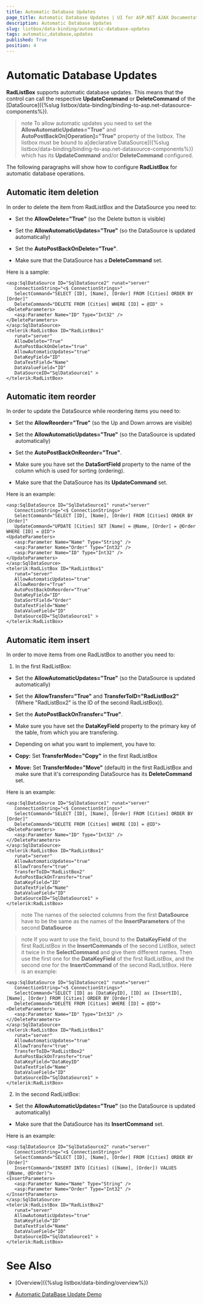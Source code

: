 ```yaml
---
title: Automatic Database Updates
page_title: Automatic Database Updates | UI for ASP.NET AJAX Documentation
description: Automatic Database Updates
slug: listbox/data-binding/automatic-database-updates
tags: automatic,database,updates
published: True
position: 4
---
```


# Automatic Database Updates

**RadListBox** supports automatic database updates. This means that the control can call the respective **UpdateCommand** or **DeleteCommand** of the [DataSource]({%slug listbox/data-binding/binding-to-asp.net-datasource-components%}).

>note To allow automatic updates you need to set the **AllowAutomaticUpdates="True"** and **AutoPostBackOn[Operation]="True"** property of the listbox. The listbox must be bound to a[declarative DataSource]({%slug listbox/data-binding/binding-to-asp.net-datasource-components%}) which has its **UpdateCommand** and/or **DeleteCommand** configured.
>


The following paragraphs will show how to configure **RadListBox** for automatic database operations.

## Automatic item deletion

In order to delete the item from RadListBox and the DataSource you need to:

* Set the **AllowDelete="True"** (so the Delete button is visible)

* Set the **AllowAutomaticUpdates="True"** (so the DataSource is updated automatically)

* Set the **AutoPostBackOnDelete="True"**.

* Make sure that the DataSource has a **DeleteCommand** set.

Here is a sample:

````ASPNET
<asp:SqlDataSource ID="SqlDataSource2" runat="server"
   ConnectionString="<$ ConnectionStrings>"
   SelectCommand="SELECT [ID], [Name], [Order] FROM [Cities] ORDER BY [Order]"
   DeleteCommand="DELETE FROM [Cities] WHERE [ID] = @ID" >
<DeleteParameters>
   <asp:Parameter Name="ID" Type="Int32" />
</DeleteParameters>
</asp:SqlDataSource>
<telerik:RadListBox ID="RadListBox1"
   runat="server"
   AllowDelete="True"
   AutoPostBackOnDelete="true"
   AllowAutomaticUpdates="true"
   DataKeyField="ID"                 
   DataTextField="Name"  
   DataValueField="ID"
   DataSourceID="SqlDataSource1" >
</telerik:RadListBox> 
````

## Automatic item reorder

In order to update the DataSource while reordering items you need to:

* Set the **AllowReorder="True"** (so the Up and Down arrows are visible)

* Set the **AllowAutomaticUpdates="True"** (so the DataSource is updated automatically)

* Set the **AutoPostBackOnReorder="True"**.

* Make sure you have set the **DataSortField** property to the name of the column which is used for sorting (ordering).

* Make sure that the DataSource has its **UpdateCommand** set.

Here is an example:

````ASPNET
<asp:SqlDataSource ID="SqlDataSource1" runat="server"
   ConnectionString="<$ ConnectionStrings>"
   SelectCommand="SELECT [ID], [Name], [Order] FROM [Cities] ORDER BY [Order]"
   UpdateCommand="UPDATE [Cities] SET [Name] = @Name, [Order] = @Order WHERE [ID] = @ID">
<UpdateParameters>
   <asp:Parameter Name="Name" Type="String" />
   <asp:Parameter Name="Order" Type="Int32" />
   <asp:Parameter Name="ID" Type="Int32" />
</UpdateParameters>
</asp:SqlDataSource>
<telerik:RadListBox ID="RadListBox1"
   runat="server"
   AllowAutomaticUpdates="true"
   AllowReorder="True"        
   AutoPostBackOnReorder="True"
   DataKeyField="ID"           
   DataSortField="Order"        
   DataTextField="Name"  
   DataValueField="ID"                
   DataSourceID="SqlDataSource1" >
</telerik:RadListBox> 
````

## Automatic item insert

In order to move items from one RadListBox to another you need to:

1. In the first RadListBox:

* Set the **AllowAutomaticUpdates="True"** (so the DataSource is updated automatically)

* Set the **AllowTransfer="True"** and **TransferToID="RadListBox2"** (Where "RadListBox2" is the ID of the second RadListBox)).

* Set the **AutoPostBackOnTransfer="True"**.

* Make sure you have set the **DataKeyField** property to the primary key of the table, from which you are transfering.

* Depending on what you want to implement, you have to:

* **Copy:** Set **TransferMode="Copy"** in the first RadListBox

* **Move:** Set **TransferMode="Move"** (default) in the first RadListBox and make sure that it's corresponding DataSource has its **DeleteCommand** set.

Here is an example:

````ASPNET
<asp:SqlDataSource ID="SqlDataSource1" runat="server"
   ConnectionString="<$ ConnectionStrings>"
   SelectCommand="SELECT [ID], [Name], [Order] FROM [Cities] ORDER BY [Order]"
   DeleteCommand="DELETE FROM [Cities] WHERE [ID] = @ID">
<DeleteParameters>
   <asp:Parameter Name="ID" Type="Int32" />
<//DeleteParameters>
</asp:SqlDataSource>
<telerik:RadListBox ID="RadListBox1"
   runat="server"
   AllowAutomaticUpdates="true"   
   AllowTransfer="true"
   TransferToID="RadListBox2"
   AutoPostBackOnTransfer="true"
   DataKeyField="ID"             
   DataTextField="Name"  
   DataValueField="ID"                
   DataSourceID="SqlDataSource1" >
</telerik:RadListBox> 
````

>note The names of the selected columns from the first **DataSource** have to be the same as the names of the **InsertParameters** of the second **DataSource** 
>


>note If you want to use the field, bound to the **DataKeyField** of the first RadListBox in the **InsertCommands** of the second ListBox, select it twice in the **SelectCommand** and give them different names. Then use the first one for the **DataKeyField** of the first RadListBox, and the second one for the **InsertCommand** of the second RadListBox.
>Here is an example:
>


````ASPNET
<asp:SqlDataSource ID="SqlDataSource1" runat="server"
   ConnectionString="<$ ConnectionStrings>"
   SelectCommand="SELECT [ID] as [DataKeyID], [ID] as [InsertID], [Name], [Order] FROM [Cities] ORDER BY [Order]"
   DeleteCommand="DELETE FROM [Cities] WHERE [ID] = @ID">
<DeleteParameters>
   <asp:Parameter Name="ID" Type="Int32" />
<//DeleteParameters>
</asp:SqlDataSource>
<telerik:RadListBox ID="RadListBox1"
   runat="server"
   AllowAutomaticUpdates="true"   
   AllowTransfer="true"
   TransferToID="RadListBox2"
   AutoPostBackOnTransfer="true"
   DataKeyField="DataKeyID"             
   DataTextField="Name"  
   DataValueField="ID"                
   DataSourceID="SqlDataSource1" >
</telerik:RadListBox> 
````

2. In the second RadListBox:

* Set the **AllowAutomaticUpdates="True"** (so the DataSource is updated automatically)

* Make sure that the DataSource has its **InsertCommand** set.

Here is an example:

````ASPNET
<asp:SqlDataSource ID="SqlDataSource2" runat="server"
   ConnectionString="<$ ConnectionStrings>"
   SelectCommand="SELECT [ID], [Name], [Order] FROM [Cities] ORDER BY [Order]"
   InsertCommand="INSERT INTO [Cities] ([Name], [Order]) VALUES (@Name, @Order)">
<InsertParameters>
   <asp:Parameter Name="Name" Type="String" />
   <asp:Parameter Name="Order" Type="Int32" />
</InsertParameters>
</asp:SqlDataSource>
<telerik:RadListBox ID="RadListBox2"
   runat="server"
   AllowAutomaticUpdates="true"  
   DataKeyField="ID"            
   DataTextField="Name"  
   DataValueField="ID"                
   DataSourceID="SqlDataSource1" >
</telerik:RadListBox> 
````

# See Also

 * [Overview]({%slug listbox/data-binding/overview%})

 * [Automatic DataBase Update Demo](http://demos.telerik.com/aspnet-ajax/listbox/examples/populatingwithdata/databaseupdate/defaultcs.aspx)
